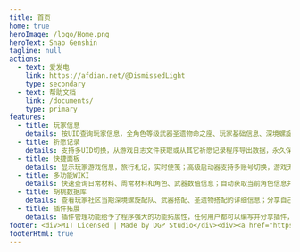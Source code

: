```yaml
---
title: 首页
home: true
heroImage: /logo/Home.png
heroText: Snap Genshin
tagline: null
actions:
  - text: 爱发电
    link: https://afdian.net/@DismissedLight
    type: secondary
  - text: 帮助文档
    link: /documents/
    type: primary
features:
  - title: 玩家信息
    details: 按UID查询玩家信息，全角色等级武器圣遗物命之座、玩家基础信息、深境螺旋信息
  - title: 祈愿记录
    details: 支持多UID切换，从游戏日志文件获取或从其它祈愿记录程序导出数据，永久保留玩家的祈愿记录
  - title: 快捷面板
    details: 显示玩家游戏信息，旅行札记，实时便笺；高级启动器支持多账号切换，游戏无边框与窗口化，解锁FPS；自动领取签到奖励
  - title: 多功能WIKI
    details: 快速查询日常材料、周常材料和角色、武器数值信息；自动获取当前角色信息并计算养成成本
  - title: 胡桃数据库
    details: 查看玩家社区当期深境螺旋配队、武器搭配、圣遗物搭配的详细信息；分享自己的深境螺旋阵容配置
  - title: 插件拓展
    details: 插件管理功能给予了程序强大的功能拓展性，任何用户都可以编写并分享插件，为程序带来更多自定义功能
footer: <div>MIT Licensed | Made by DGP Studio</div><div><a href="https://beian.miit.gov.cn" target="_blank">辽ICP备2022000967号</a></div>
footerHtml: true
---
```

